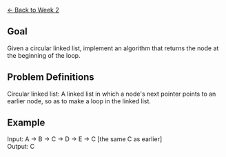 [<- Back to Week 2](../..)

## Goal ##
Given a circular linked list, implement an algorithm that
returns the node at the beginning of the loop.

## Problem Definitions ##
Circular linked list: A linked list in which a node's next
pointer points to an earlier node, so as to make a loop in
the linked list.

## Example ##
Input:    A -> B -> C -> D -> E -> C [the same C as earlier]  
Output:   C